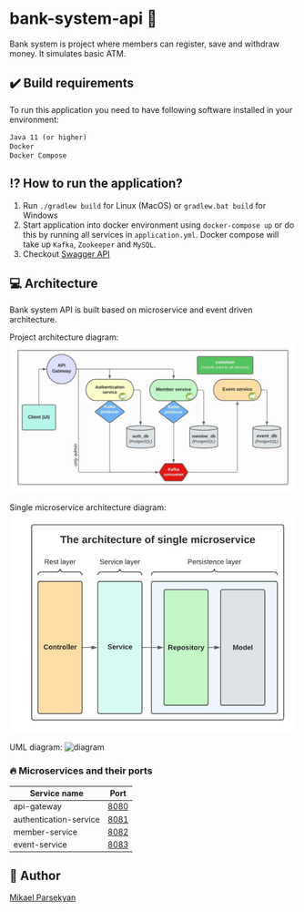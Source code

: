 # bank-system-api 🏦
Bank system is project where members can register, save and withdraw money. 
It simulates basic ATM.

## ✔️ Build requirements
To run this application you need to have following software installed in your environment:

    Java 11 (or higher)
    Docker
    Docker Compose
   
## :interrobang: How to run the application?
1. Run `./gradlew build` for Linux (MacOS) or `gradlew.bat build` for Windows
2. Start application into docker environment using `docker-compose up` or do
 this by running all services in `application.yml`. Docker compose will take up `Kafka`, `Zookeeper` and `MySQL`.
3. Checkout [Swagger API](localhost:8080/swagger-ui.html#/)
  

## 💻 Architecture

<p>Bank system API is built based on microservice and event driven architecture.</p>

Project architecture diagram:
![diagram](./documentation/architecture_diagram.jpeg)

Single microservice architecture diagram:
![diagram](./documentation/single_microservice_diagram.jpeg)

UML diagram:
![diagram](./documentation/uml_diagram.jpeg)

### 🔥 Microservices and their ports


|       Service name        |           Port         |
| --------------------------|:----------------------:|
| api-gateway               | [8080](https://localhost:8080) |
| authentication-service    | [8081](https://localhost:8081) |
| member-service            | [8082](https://localhost:8082) |
| event-service             | [8083](https://localhost:8083) |


## 👨 Author
[Mikael Parsekyan](https://github.com/mikaelparsekyan)
